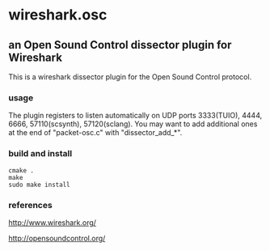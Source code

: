 # wireshark.osc

## an Open Sound Control dissector plugin for Wireshark

This is a wireshark dissector plugin for the Open Sound Control protocol.

### usage

The plugin registers to listen automatically on UDP ports 3333(TUIO), 4444, 6666, 57110(scsynth), 57120(sclang). You may want to add additional ones at the end of "packet-osc.c" with "dissector\_add\_*".

### build and install

    cmake .
    make
    sudo make install


### references

<http://www.wireshark.org/>

<http://opensoundcontrol.org/>
